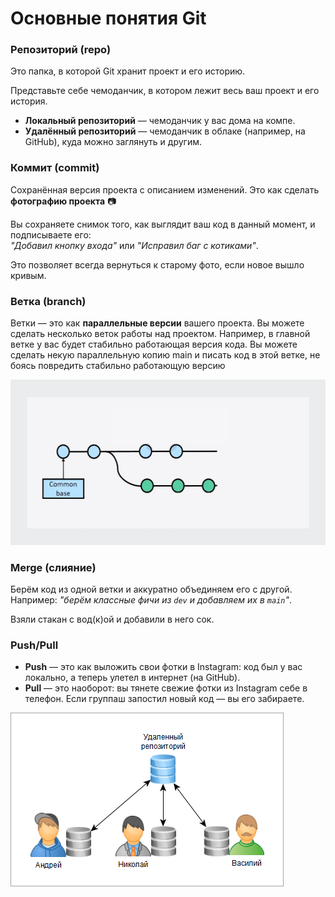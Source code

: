 # Основные понятия Git

### Репозиторий (repo)
Это папка, в которой Git хранит проект и его историю. 

Представьте себе чемоданчик, в котором лежит весь ваш проект и его история.

- **Локальный репозиторий** — чемоданчик у вас дома на компе.
- **Удалённый репозиторий** — чемоданчик в облаке (например, на GitHub), куда можно заглянуть и другим.

### Коммит (commit)
Сохранённая версия проекта с описанием изменений. Это как сделать **фотографию проекта** 📷

Вы сохраняете снимок того, как выглядит ваш код в данный момент, и подписываете его:  
*"Добавил кнопку входа"* или *"Исправил баг с котиками"*.

Это позволяет всегда вернуться к старому фото, если новое вышло кривым.

### Ветка (branch)
Ветки — это как **параллельные версии** вашего проекта.
Вы можете сделать несколько веток
работы над проектом. Например, в главной ветке у вас будет стабильно
работающая версия кода. Вы можете сделать некую параллельную копию main
и писать код в этой ветке, не боясь повредить стабильно работающую версию

![Ветки](../images/branches.webp)

### Merge (слияние)
Берём код из одной ветки и аккуратно объединяем его с другой.  
Например: *"берём классные фичи из `dev` и добавляем их в `main`"*.

Взяли стакан с вод(к)ой и добавили в него сок. 

### Push/Pull
- **Push** — это как выложить свои фотки в Instagram: код был у вас локально, а теперь улетел в интернет (на GitHub).
- **Pull** — это наоборот: вы тянете свежие фотки из Instagram себе в телефон. Если группаш запостил новый код — вы его забираете.  

![Pull push](../images/pullpush.png)
